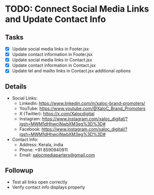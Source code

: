 # TODO: Connect Social Media Links and Update Contact Info

## Tasks
- [x] Update social media links in Footer.jsx
- [x] Update contact information in Footer.jsx
- [x] Update social media links in Contact.jsx
- [x] Update contact information in Contact.jsx
- [x] Update tel and mailto links in Contact.jsx additional options

## Details
- Social Links:
  - LinkedIn: https://www.linkedin.com/in/xaloc-brand-promoters/
  - YouTube: https://www.youtube.com/@XaloC_Brand_Promoters
  - X (Twitter): https://x.com/Xalocdigital
  - Instagram: https://www.instagram.com/xaloc_digital/?igsh=MWM1dHhwcjNwbXM3eg%3D%3D#
  - Facebook: https://www.instagram.com/xaloc_digital/?igsh=MWM1dHhwcjNwbXM3eg%3D%3D#
- Contact Info:
  - Address: Kerala, india
  - Phone: +91 8590940911
  - Email: xalocmediaparters@gmail.com

## Followup
- Test all links open correctly
- Verify contact info displays properly
